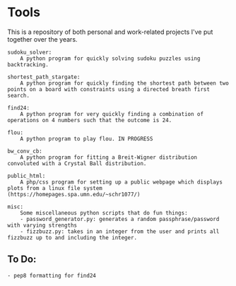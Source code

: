 # Tools

This is a repository of both personal and work-related projects I've put together over the years.

    
    sudoku_solver:
        A python program for quickly solving sudoku puzzles using backtracking.

    shortest_path_stargate:
        A python program for quickly finding the shortest path between two points on a board with constraints using a directed breath first search.

    find24:
        A python program for very quickly finding a combination of operations on 4 numbers such that the outcome is 24.

    flou:
        A python program to play flou. IN PROGRESS
    
    bw_conv_cb:
        A python program for fitting a Breit-Wigner distribution convoluted with a Crystal Ball distribution. 

    public_html:
        A php/css program for setting up a public webpage which displays plots from a linux file system (https://homepages.spa.umn.edu/~schr1077/)

    misc:
        Some miscellaneous python scripts that do fun things:
        - password_generator.py: generates a random passphrase/password with varying strengths
        - fizzbuzz.py: takes in an integer from the user and prints all fizzbuzz up to and including the integer. 

## To Do:

    - pep8 formatting for find24
